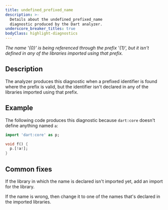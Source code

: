 ```yaml
---
title: undefined_prefixed_name
description: >-
  Details about the undefined_prefixed_name
  diagnostic produced by the Dart analyzer.
underscore_breaker_titles: true
bodyClass: highlight-diagnostics
---
```


_The name '{0}' is being referenced through the prefix '{1}', but it isn't defined in any of the libraries imported using that prefix._

## Description

The analyzer produces this diagnostic when a prefixed identifier is found
where the prefix is valid, but the identifier isn't declared in any of the
libraries imported using that prefix.

## Example

The following code produces this diagnostic because `dart:core` doesn't
define anything named `a`:

```dart
import 'dart:core' as p;

void f() {
  p.[!a!];
}
```

## Common fixes

If the library in which the name is declared isn't imported yet, add an
import for the library.

If the name is wrong, then change it to one of the names that's declared in
the imported libraries.
